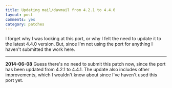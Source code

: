 ```yaml
---
title: Updating mail/davmail from 4.2.1 to 4.4.0
layout: post
comments: yes
category: patches
---
```


I forget why I was looking at this port, or why I felt the need to update it to the latest 4.4.0 version.  But, since I'm
not using the port for anything I haven't submitted the work here.

------

**2014-06-08** Guess there's no need to submit this patch now, since the port has been updated from 4.2.1 to 4.4.1.  The
update also includes other improvements, which I wouldn't know about since I've haven't used this port yet.
